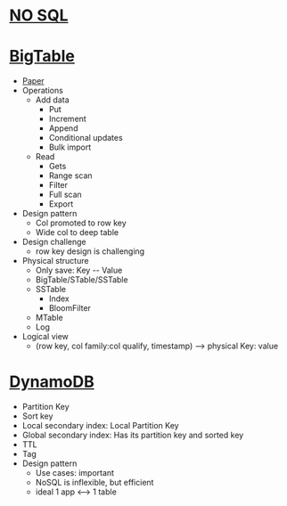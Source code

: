 # [NO SQL](https://www.youtube.com/watch?v=qI_g07C_Q5I)
# [BigTable](https://www.cs.rutgers.edu/~pxk/417/notes/content/bigtable.html)
* [Paper](http://static.googleusercontent.com/media/research.google.com/en/us/archive/bigtable-osdi06.pdf)
* Operations
  * Add data
    * Put
    * Increment
    * Append
    * Conditional updates
    * Bulk import
  * Read
    * Gets
    * Range scan
    * Filter
    * Full scan
    * Export
* Design pattern
  * Col promoted to row key
  * Wide col to deep table
* Design challenge
  * row key design is challenging
* Physical structure
  * Only save: Key -- Value
  * BigTable/STable/SSTable
  * SSTable
    * Index
    * BloomFilter
  * MTable
  * Log
* Logical view
  * (row key, col family:col qualify, timestamp) --> physical Key: value

# [DynamoDB](https://www.youtube.com/watch?v=HaEPXoXVf2k)
* Partition Key
* Sort key
* Local secondary index: Local Partition Key
* Global secondary index: Has its partition key and sorted key
* TTL
* Tag
* Design pattern
  * Use cases: important
  * NoSQL is inflexible, but efficient
  * ideal 1 app <--> 1 table
  
  
